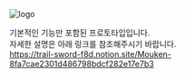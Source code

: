 ![logo](https://s3.us-west-2.amazonaws.com/secure.notion-static.com/32dcf2b2-0854-4316-9f76-22afc175f9f6/logo-sky-lg.png?X-Amz-Algorithm=AWS4-HMAC-SHA256&X-Amz-Content-Sha256=UNSIGNED-PAYLOAD&X-Amz-Credential=AKIAT73L2G45EIPT3X45%2F20230218%2Fus-west-2%2Fs3%2Faws4_request&X-Amz-Date=20230218T063321Z&X-Amz-Expires=86400&X-Amz-Signature=0cf188417df394ef7f2e0f1561cdce1d9f1c5bedbdcd757af230c559d1f26116&X-Amz-SignedHeaders=host&response-content-disposition=filename%3D%22logo-sky-lg.png%22&x-id=GetObject)

기본적인 기능만 포함된 프로토타입입니다. </br>
자세한 설명은 아래 링크를 참조해주시기 바랍니다. </br>
https://trail-sword-f8d.notion.site/Mouken-8fa7cae2301d486798bdcf282e17e7b3
